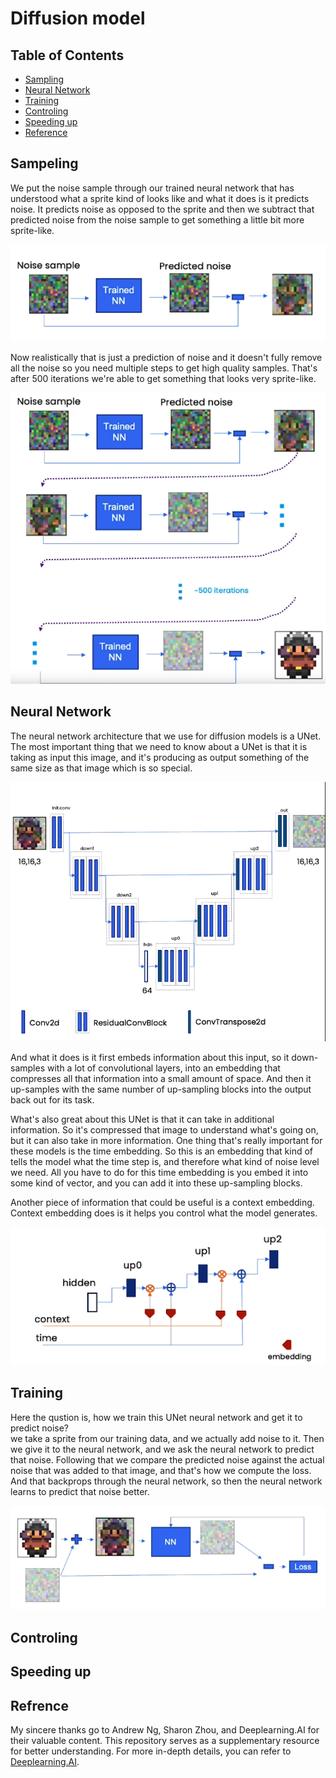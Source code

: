 # Diffusion model

## Table of Contents
- [Sampling](#Sampling)
- [Neural Network](#Neural-Network)
- [Training](#Training)
- [Controling](#Controling)
- [Speeding up](#Speeding-up)
- [Reference](#Reference)


## Sampeling

We put the noise sample through our trained neural network that has understood what a sprite kind of looks like and what it does is it predicts noise. It predicts noise as opposed to the sprite and then we subtract that predicted noise from the noise sample to get something a little bit more sprite-like. 
  
![](docs/images/Sampling_first_part.png)  
  
Now realistically that is just a prediction of noise and it doesn't fully remove all the noise so you need multiple steps to get high quality samples. That's after 500 iterations we're able to get something that looks very sprite-like.

![](docs/images/Sampling_second_part.png)  

## Neural Network

The neural network architecture that we use for diffusion models is a UNet. The most important thing that we need to know about a UNet is that it is taking as input this image, and it's producing as output something of the same size as that image which is so special.  
  
![](docs/images/UNet.png)  
  
And what it does is it first embeds information about this input, so it down-samples with a lot of convolutional layers, into an embedding that compresses all that information into a small amount of space. And then it up-samples with the same number of up-sampling blocks into the output back out for its task.  
  
What's also great about this UNet is that it can take in additional information. So it's compressed that image to understand what's going on, but it can also take in more information. One thing that's really important for these models is the time embedding. So this is an embedding that kind of tells the model what the time step is, and therefore what kind of noise level we need. All you have to do for this time embedding is you embed it into some kind of vector, and you can add it into these up-sampling blocks.  
   
Another piece of information that could be useful is a context embedding. Context embedding does is it helps you control what the model generates. 
  
![](docs/images/embeding.png)
  
## Training  
  
Here the qustion is, how we train this UNet neural network and get it to predict noise?  
we take a sprite from our training data, and we actually add noise to it. Then we give it to the neural network, and we ask the neural network to predict that noise. Following that we compare the predicted noise against the actual noise that was added to that image, and that's how we compute the loss. And that backprops through the neural network, so then the neural network learns to predict that noise better.  
  
![](docs/images/Training_NN.png)

## Controling

## Speeding up

## Refrence
My sincere thanks go to Andrew Ng, Sharon Zhou, and Deeplearning.AI for their valuable content. This repository serves as a supplementary resource for better understanding. For more in-depth details, you can refer to [Deeplearning.AI](https://learn.deeplearning.ai/diffusion-models/lesson/1/introduction).
